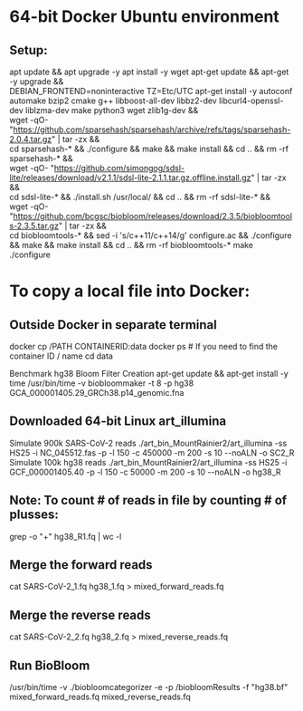 # 64-bit Docker Ubuntu environment
## Setup: 
apt update && apt upgrade -y
apt install -y wget
apt-get update && apt-get -y upgrade && \
    DEBIAN_FRONTEND=noninteractive TZ=Etc/UTC apt-get install -y autoconf automake bzip2 cmake g++ libboost-all-dev libbz2-dev libcurl4-openssl-dev liblzma-dev make python3 wget zlib1g-dev && \
wget -qO- "https://github.com/sparsehash/sparsehash/archive/refs/tags/sparsehash-2.0.4.tar.gz" | tar -zx && \
cd sparsehash-* && ./configure && make && make install && cd .. && rm -rf sparsehash-* && \
wget -qO- "https://github.com/simongog/sdsl-lite/releases/download/v2.1.1/sdsl-lite-2.1.1.tar.gz.offline.install.gz" | tar -zx && \
    cd sdsl-lite-* && ./install.sh /usr/local/ && cd .. && rm -rf sdsl-lite-* && \
wget -qO- "https://github.com/bcgsc/biobloom/releases/download/2.3.5/biobloomtools-2.3.5.tar.gz" | tar -zx && \
    cd biobloomtools-* && sed -i 's/c++11/c++14/g' configure.ac && ./configure && make && make install && cd .. && rm -rf biobloomtools-*
make
./configure


# To copy a local file into Docker:
## Outside Docker in separate terminal
docker cp /PATH CONTAINERID:data
docker ps	# If you need to find the container ID / name
cd data

Benchmark hg38 Bloom Filter Creation
apt-get update && apt-get install -y time
/usr/bin/time -v biobloommaker -t 8 -p hg38 GCA_000001405.29_GRCh38.p14_genomic.fna

## Downloaded 64-bit Linux art_illumina
Simulate 900k SARS-CoV-2 reads
./art_bin_MountRainier2/art_illumina -ss HS25 -i NC_045512.fas -p -l 150 -c 450000 -m 200 -s 10 --noALN -o SC2_R
Simulate 100k hg38 reads
./art_bin_MountRainier2/art_illumina -ss HS25 -i GCF_000001405.40 -p -l 150 -c 50000 -m 200 -s 10 --noALN -o hg38_R
## Note: To count # of reads in file by counting # of plusses:
grep -o "+" hg38_R1.fq | wc -l

## Merge the forward reads
cat SARS-CoV-2_1.fq hg38_1.fq > mixed_forward_reads.fq
## Merge the reverse reads
cat SARS-CoV-2_2.fq hg38_2.fq > mixed_reverse_reads.fq
## Run BioBloom
/usr/bin/time -v ./biobloomcategorizer -e -p /biobloomResults -f "hg38.bf" mixed_forward_reads.fq mixed_reverse_reads.fq
